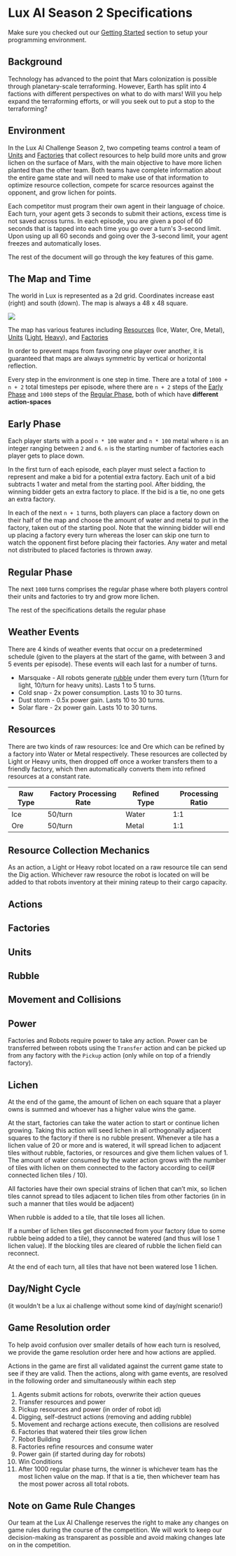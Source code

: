 # Lux AI Season 2 Specifications

Make sure you checked out our [Getting Started](https://github.com/Lux-AI-Challenge/Lux-Design-2021/#getting-started) section to setup your programming environment.

## Background

Technology has advanced to the point that Mars colonization is possible through planetary-scale terraforming. However, Earth has split into 4 factions with different perspectives on what to do with mars! Will you help expand the terraforming efforts, or will you seek out to put a stop to the terraforming?

## Environment

In the Lux AI Challenge Season 2, two competing teams control a team of [Units](#Units) and [Factories](#Factories) that collect resources to help build more units and grow lichen on the surface of Mars, with the main objective to have more lichen planted than the other team. Both teams have complete information about the entire game state and will need to make use of that information to optimize resource collection, compete for scarce resources against the opponent, and grow lichen for points.

Each competitor must program their own agent in their language of choice. Each turn, your agent gets 3 seconds to submit their actions, excess time is not saved across turns. In each episode, you are given a pool of 60 seconds that is tapped into each time you go over a turn's 3-second limit. Upon using up all 60 seconds and going over the 3-second limit, your agent freezes and automatically loses.

The rest of the document will go through the key features of this game.

## The Map and Time

The world in Lux is represented as a 2d grid. Coordinates increase east (right) and south (down). The map is always a 48 x 48 square.

![](https://raw.githubusercontent.com/Lux-AI-Challenge/Lux-Design-2021/master/assets/game_board.png)

The map has various features including [Resources](#Resources) (Ice, Water, Ore, Metal), [Units](#Units) ([Light](#Light), [Heavy](#Heavy)), and [Factories](#Factories)

In order to prevent maps from favoring one player over another, it is guaranteed that maps are always symmetric by vertical or horizontal reflection.

Every step in the environment is one step in time. There are a total of `1000 + n + 2` total timesteps per episode, where there are `n + 2` steps of the [Early Phase](#Early-Phase) and `1000` steps of the [Regular Phase](#Regular-Phase), both of which have **different action-spaces**

## Early Phase

Each player starts with a pool `n * 100` water and `n * 100` metal where `n` is an integer ranging between `2` and `6`. `n` is the starting number of factories each player gets to place down.

In the first turn of each episode, each player must select a faction to represent and make a bid for a potential extra factory. Each unit of a bid subtracts 1 water and metal from the starting pool. After bidding, the winning bidder gets an extra factory to place. If the bid is a tie, no one gets an extra factory.

In each of the next `n + 1` turns, both players can place a factory down on their half of the map and choose the amount of water and metal to put in the factory, taken out of the starting pool. Note that the winning bidder will end up placing a factory every turn whereas the loser can skip one turn to watch the opponent first before placing their factories. Any water and metal not distributed to placed factories is thrown away.

## Regular Phase

The next `1000` turns comprises the regular phase where both players control their units and factories to try and grow more lichen.

The rest of the specifications details the regular phase

## Weather Events

There are 4 kinds of weather events that occur on a predetermined schedule (given to the players at the start of the game, with between 3 and 5 events per episode). These events will each last for a number of turns.

- Marsquake - All robots generate [rubble](#Rubble) under them every turn (1/turn for light, 10/turn for heavy units). Lasts 1 to 5 turns.
- Cold snap - 2x power consumption. Lasts 10 to 30 turns.
- Dust storm - 0.5x power gain. Lasts 10 to 30 turns.
- Solar flare - 2x power gain. Lasts 10 to 30 turns.

## Resources

There are two kinds of raw resources: Ice and Ore which can be refined by a factory into Water or Metal respectively. These resources are collected by Light or Heavy units, then dropped off once a worker transfers them to a friendly factory, which then automatically converts them into refined resources at a constant rate. 

| Raw Type|  Factory Processing Rate | Refined Type | Processing Ratio |
| --- |   ---    |  --   |  -- |
| Ice |  50/turn | Water | 1:1 |
| Ore |  50/turn | Metal | 1:1 |

## Resource Collection Mechanics

As an action, a Light or Heavy robot located on a raw resource tile can send the Dig action. Whichever raw resource the robot is located on will be added to that robots inventory at their mining rateup to their cargo capacity.


## Actions

## Factories

## Units

## Rubble

## Movement and Collisions


## Power

Factories and Robots require power to take any action. Power can be transferred between robots using the `Transfer` action and can be picked up from any factory with the `Pickup` action (only while on top of a friendly factory).

## Lichen

At the end of the game, the amount of lichen on each square that a player owns is summed and whoever has a higher value wins the game. 

At the start, factories can take the water action to start or continue lichen growing. Taking this action will seed lichen in all orthogonally adjacent squares to the factory if there is no rubble present. Whenever a tile has a lichen value of 20 or more and is watered, it will spread lichen to adjacent tiles without rubble, factories, or resources and give them lichen values of 1. The amount of water consumed by the water action grows with the number of tiles with lichen on them connected to the factory according to ceil(# connected lichen tiles / 10). 

All factories have their own special strains of lichen that can’t mix, so lichen tiles cannot spread to tiles adjacent to lichen tiles from other factories (in in such a manner that tiles would be adjacent)

When rubble is added to a tile, that tile loses all lichen.

If a number of lichen tiles get disconnected from your factory (due to some rubble being added to a tile), they cannot be watered (and thus will lose 1 lichen value). If the blocking tiles are cleared of rubble the lichen field can reconnect.

At the end of each turn, all tiles that have not been watered lose 1 lichen.


## Day/Night Cycle

(it wouldn't be a lux ai challenge without some kind of day/night scenario!)

## Game Resolution order
To help avoid confusion over smaller details of how each turn is resolved, we provide the game resolution order here and how actions are applied.

Actions in the game are first all validated against the current game state to see if they are valid. Then the actions, along with game events, are resolved in the following order and simultaneously within each step

1. Agents submit actions for robots, overwrite their action queues
2. Transfer resources and power
3. Pickup resources and power (in order of robot id)
4. Digging, self-destruct actions (removing and adding rubble)
5. Movement and recharge actions execute, then collisions are resolved
6. Factories that watered their tiles grow lichen
7. Robot Building
8. Factories refine resources and consume water
9. Power gain (if started during day for robots)
10. Win Conditions
11. After 1000 regular phase turns, the winner is whichever team has the most lichen value on the map. If that is a tie, then whichever team has the most power across all total robots.

## Note on Game Rule Changes
Our team at the Lux AI Challenge reserves the right to make any changes on game rules during the course of the competition. We will work to keep our decision-making as transparent as possible and avoid making changes late on in the competition.
